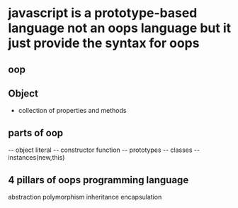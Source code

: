 # javascript is a prototype-based language not an oops language but it just provide the syntax for oops 

## oop 

## Object 
- collection of properties and methods 

## parts of oop
--   object literal 
-- constructor function
-- prototypes
-- classes
-- instances(new,this)

## 4 pillars of oops programming language 
  abstraction 
  polymorphism
  inheritance
  encapsulation
